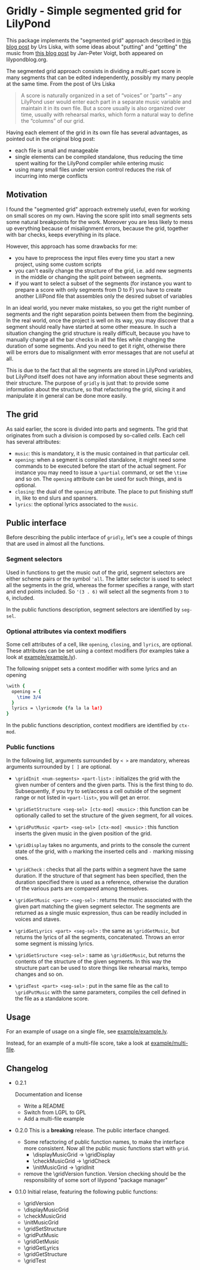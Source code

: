Gridly - Simple segmented grid for LilyPond
===========================================

This package implements the "segmented grid" approach described in
[this blog post](http://lilypondblog.org/2014/10/segment-grid/) by Urs
Liska, with some ideas about "putting" and "getting" the music from
[this blog post](http://lilypondblog.org/2014/07/trees-music-and-lilypond/)
by Jan-Peter Voigt, both appeared on lilypondblog.org.

The segmented grid approach consists in dividing a multi-part score in
many segments that can be edited independently, possibly my many
people at the same time. From the post of Urs Liska

> A score is naturally organized in a set of “voices” or “parts” – any
> LilyPond user would enter each part in a separate music variable and
> maintain it in its own file. But a score usually is also organized
> over time, usually with rehearsal marks, which form a natural way to
> define the “columns” of our grid.

Having each element of the grid in its own file has several
advantages, as pointed out in the original blog post:

 - each file is small and manageable
 - single elements can be compiled standalone, thus reducing the time
   spent waiting for the LilyPond compiler while entering music
 - using many small files under version control reduces the risk of
   incurring into merge conflicts

Motivation
----------

I found the "segmented grid" approach extremely useful, even for
working on small scores on my own. Having the score split into small
segments sets some natural breakpoints for the work. Moreover you are
less likely to mess up everything because of misalignment errors,
because the grid, together with bar checks, keeps everything in its
place.

However, this approach has some drawbacks for me:

 - you have to preprocess the input files every time you start a new
   project, using some custom scripts
 - you can't easily change the structure of the grid, i.e. add new
   segments in the middle or changing the split point between
   segments.
 - if you want to select a subset of the segments (for instance you
   want to prepare a score with only segments from D to F) you have to
   create another LiliPond file that assembles only the desired subset
   of variables

In an ideal world, you never make mistakes, so you get the right
number of segments and the right separation points between them from
the beginning. In the real world, once the project is well on its way,
you may discover that a segment should really have started at some
other measure. In such a situation changing the grid structure is
really difficult, because you have to manually change all the bar
checks in all the files while changing the duration of some
segments. And you need to get it right, otherwise there will be errors
due to misalignment with error messages that are not useful at all.

This is due to the fact that all the segments are stored in LilyPond
variables, but LilyPond itself does not have any information about
these segments and their structure. The purpose of `gridly` is just
that: to provide some information about the structure, so that
refactoring the grid, slicing it and manipulate it in general can be
done more easily.

The grid
--------

As said earlier, the score is divided into parts and segments. The
grid that originates from such a division is composed by so-called
_cells_. Each cell has several attributes:

 - `music`: this is mandatory, it is the music contained in that
   particular cell.
 - `opening`: when a segment is compiled standalone, it might need
   some commands to be executed before the start of the actual
   segment. For instance you may need to issue a `\partial` command,
   or set the `\time` and so on. The `opening` attribute can be used
   for such things, and is optional.
 - `closing`: the dual of the `opening` attribute. The place to put
   finishing stuff in, like to end slurs and spanners.
 - `lyrics`: the optional lyrics associated to the `music`.

Public interface
----------------

Before describing the public interface of `gridly`, let's see a couple
of things that are used in almost all the functions.

### Segment selectors

Used in functions to get the music out of the grid, segment selectors
are either scheme pairs or the symbol `'all`. The latter selector is
used to select all the segments in the grid, whereas the former
specifies a range, with start and end points included. So `'(3 . 6)`
will select all the segments from `3` to `6`, included.

In the public functions description, segment selectors are identified
by `seg-sel`.

### Optional attributes via context modifiers

Some cell attributes of a cell, like `opening`, `closing`, and
`lyrics`, are optional. These attributes can be set using a context
modifiers (for examples take a look at
[example/example.ly](https://github.com/Cecca/gridly/blob/master/example/example.ly)).

The following snippet sets a context modifier with some lyrics and an
opening
```lilypond
\with {
  opening = {
    \time 3/4
  }
  lyrics = \lyricmode {fa la la la!}
}
```

In the public functions description, context modifiers are identified
by `ctx-mod`.

### Public functions

In the following list, arguments surrounded by `< >` are mandatory,
whereas arguments surrounded by `[ ]` are optional.

 - `\gridInit <num-segments> <part-list>` : initializes the grid with
   the given number of centers and the given parts. This is the first
   thing to do. Subsequently, if you try to set/access a cell outside
   of the segment range or not listed in `<part-list>`, you will get
   an error.

 - `\gridSetStructure <seg-sel> [ctx-mod] <music>` :
   this function can be optionally called to set the structure of the
   given segment, for all voices.

 - `\gridPutMusic <part> <seg-sel> [ctx-mod] <music>` :
   this function inserts the given music in the given position of the
   grid.

 - `\gridDisplay` takes no arguments, and prints to the console the
   current state of the grid, with `o` marking the inserted cells and
   `-` marking missing ones.

 - `\gridCheck` : checks that all the parts within a segment have the
   same duration. If the structure of that segment has been specified,
   then the duration specified there is used as a reference, otherwise
   the duration of the various parts are compared among themselves.

 - `\gridGetMusic <part> <seg-sel>` : returns the music associated
   with the given part matching the given segment selector. The
   segments are returned as a single music expression, thus can be
   readily included in voices and staves.

 - `\gridGetLyrics <part> <seg-sel>` : the same as `\gridGetMusic`,
   but returns the lyrics of all the segments, concatenated. Throws an
   error some segment is missing lyrics.

 - `\gridGetSructure <seg-sel>` : same as `\gridGetMusic`, but returns
   the contents of the structure of the given segments. In this way
   the structure part can be used to store things like rehearsal
   marks, tempo changes and so on.

 - `\gridTest <part> <seg-sel>` : put in the same file as the call to
   `\gridPutMusic` with the same parameters, compiles the cell defined
   in the file as a standalone score.

Usage
-----

For an example of usage on a single file, see
[example/example.ly](https://github.com/Cecca/gridly/blob/master/example/example.ly).

Instead, for an example of a multi-file score, take a look at
[example/multi-file](https://github.com/Cecca/gridly/tree/master/example/multi-file).

Changelog
---------

 * 0.2.1

   Documentation and license

   - Write a README
   - Switch from LGPL to GPL
   - Add a multi-file example

 * 0.2.0
   This is a **breaking** release. The public interface changed.

   - Some refactoring of public function names, to make the interface more
     consistent. Now all the public music functions start with `grid`.
      - \displayMusicGrid -> \gridDisplay
      - \checkMusicGrid   -> \gridCheck
      - \initMusicGrid    -> \gridInit
   - remove the \gridVersion function. Version checking should be
     the responsibility of some sort of lilypond "package manager"

 * 0.1.0
   Initial relase, featuring the following public functions:
    - \gridVersion
    - \displayMusicGrid
    - \checkMusicGrid
    - \initMusicGrid
    - \gridSetStructure
    - \gridPutMusic
    - \gridGetMusic
    - \gridGetLyrics
    - \gridGetStructure
    - \gridTest
